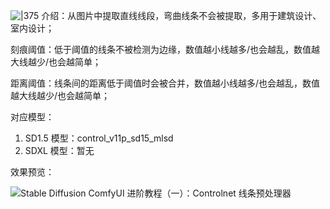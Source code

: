 ![|375](https://qhdtc.oss-cn-chengdu.aliyuncs.com/obsidian/202407010936162.png)
介绍：从图片中提取直线线段，弯曲线条不会被提取，多用于建筑设计、室内设计；

刻痕阈值：低于阈值的线条不被检测为边缘，数值越小线越多/也会越乱，数值越大线越少/也会越简单；

距离阈值：线条间的距离低于阈值时会被合并，数值越小线越多/也会越乱，数值越大线越少/也会越简单；

对应模型：

1. SD1.5 模型：control_v11p_sd15_mlsd
2. SDXL 模型：暂无

效果预览：

![Stable Diffusion ComfyUI 进阶教程（一）：Controlnet 线条预处理器](https://image.uisdc.com/wp-content/uploads/2024/03/uisdc-xt-20240306-19.jpg)